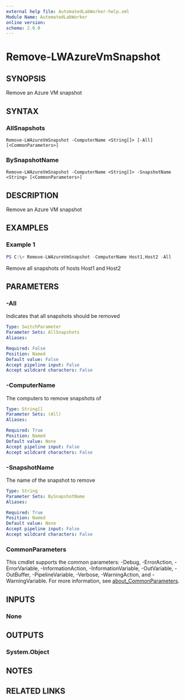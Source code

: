 ```yaml
---
external help file: AutomatedLabWorker-help.xml
Module Name: AutomatedLabWorker
online version:
schema: 2.0.0
---
```


# Remove-LWAzureVmSnapshot

## SYNOPSIS
Remove an Azure VM snapshot

## SYNTAX

### AllSnapshots
```
Remove-LWAzureVmSnapshot -ComputerName <String[]> [-All] [<CommonParameters>]
```

### BySnapshotName
```
Remove-LWAzureVmSnapshot -ComputerName <String[]> -SnapshotName <String> [<CommonParameters>]
```

## DESCRIPTION
Remove an Azure VM snapshot

## EXAMPLES

### Example 1
```powershell
PS C:\> Remove-LWAzureVmSnapshot -ComputerName Host1,Host2 -All
```

Remove all snapshots of hosts Host1 and Host2

## PARAMETERS

### -All
Indicates that all snapshots should be removed

```yaml
Type: SwitchParameter
Parameter Sets: AllSnapshots
Aliases:

Required: False
Position: Named
Default value: False
Accept pipeline input: False
Accept wildcard characters: False
```

### -ComputerName
The computers to remove snapshots of

```yaml
Type: String[]
Parameter Sets: (All)
Aliases:

Required: True
Position: Named
Default value: None
Accept pipeline input: False
Accept wildcard characters: False
```

### -SnapshotName
The name of the snapshot to remove

```yaml
Type: String
Parameter Sets: BySnapshotName
Aliases:

Required: True
Position: Named
Default value: None
Accept pipeline input: False
Accept wildcard characters: False
```

### CommonParameters
This cmdlet supports the common parameters: -Debug, -ErrorAction, -ErrorVariable, -InformationAction, -InformationVariable, -OutVariable, -OutBuffer, -PipelineVariable, -Verbose, -WarningAction, and -WarningVariable. For more information, see [about_CommonParameters](http://go.microsoft.com/fwlink/?LinkID=113216).

## INPUTS

### None
## OUTPUTS

### System.Object
## NOTES

## RELATED LINKS
